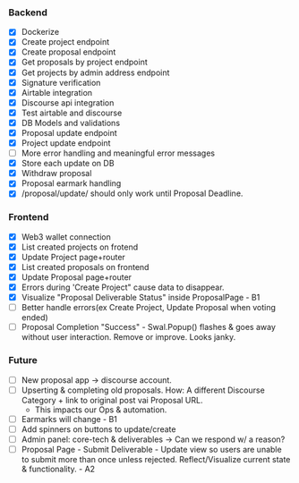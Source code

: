 ### Backend

- [x] Dockerize
- [x] Create project endpoint
- [x] Create proposal endpoint
- [x] Get proposals by project endpoint
- [x] Get projects by admin address endpoint
- [x] Signature verification
- [x] Airtable integration
- [x] Discourse api integration
- [X] Test airtable and discourse
- [x] DB Models and validations
- [x] Proposal update endpoint
- [x] Project update endpoint
- [ ] More error handling and meaningful error messages
- [X] Store each update on DB
- [X] Withdraw proposal
- [X] Proposal earmark handling
- [x] /proposal/update/ should only work until Proposal Deadline.

### Frontend
- [x] Web3 wallet connection
- [x] List created projects on frotend
- [x] Update Project page+router
- [x] List created proposals on frontend
- [x] Update Proposal page+router
- [x] Errors during 'Create Project" cause data to disappear.
- [x] Visualize "Proposal Deliverable Status" inside ProposalPage - B1
- [ ] Better handle errors(ex Create Project, Update Proposal when voting ended)
- [ ] Proposal Completion "Success" - Swal.Popup() flashes & goes away without user interaction. Remove or improve. Looks janky.

### Future 
- [ ] New proposal app -> discourse account.
- [ ] Upserting & completing old proposals. How: A different Discourse Category + link to original post vai Proposal URL.
    - This impacts our Ops & automation.
- [ ] Earmarks will change - B1
- [ ] Add spinners on buttons to update/create
- [ ] Admin panel: core-tech & deliverables -> Can we respond w/ a reason?
- [ ] Proposal Page - Submit Deliverable - Update view so users are unable to submit more than once unless rejected. Reflect/Visualize current state & functionality. - A2
